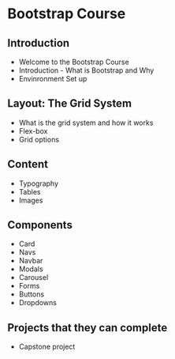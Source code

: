 # Bootstrap Course

## Introduction

* Welcome to  the Bootstrap Course
* Introduction - What is Bootstrap and Why
* Envinronment Set up

## Layout: The Grid System

* What is the grid system and how it works
* Flex-box
* Grid options

##  Content

* Typography
* Tables
* Images

## Components

* Card
* Navs
* Navbar
* Modals
* Carousel
* Forms
* Buttons
* Dropdowns

## Projects that they can complete

* Capstone project
